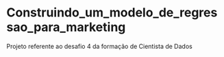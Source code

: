 # Construindo_um_modelo_de_regressao_para_marketing
Projeto referente ao desafio 4 da formação de Cientista de Dados
